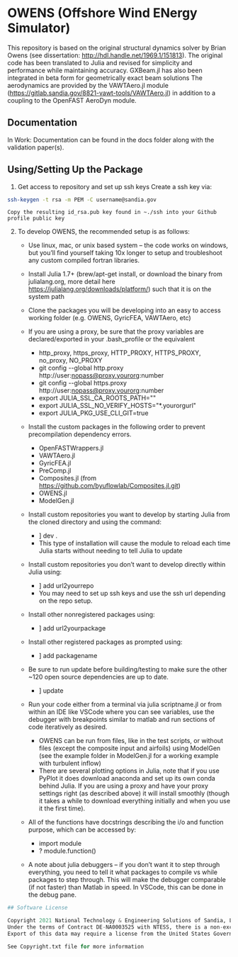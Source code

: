 # OWENS (Offshore Wind ENergy Simulator)

This repository is based on the original structural dynamics solver by Brian Owens (see dissertation: http://hdl.handle.net/1969.1/151813).
The original code has been translated to Julia and revised for simplicity and performance while maintaining accuracy.  GXBeam.jl has also been integrated in beta form for geometrically exact beam solutions
The aerodynamics are provided by the VAWTAero.jl module (https://gitlab.sandia.gov/8821-vawt-tools/VAWTAero.jl) in addition to a coupling to the OpenFAST AeroDyn module.

## Documentation

In Work: Documentation can be found in the docs folder along with the validation paper(s).

## Using/Setting Up the Package
1. Get access to repository and set up ssh keys
	Create a ssh key via:

```bash
ssh-keygen -t rsa -m PEM -C username@sandia.gov
```
	Copy the resulting id_rsa.pub key found in ~./ssh into your Github profile public key

2. To develop OWENS, the recommended setup is as follows:

    -	Use linux, mac, or unix based system – the code works on windows, but you’ll find yourself taking 10x longer to setup and troubleshoot any custom compiled fortran libraries.

    -	Install Julia 1.7+ (brew/apt-get install, or download the binary from julialang.org, more detail here https://julialang.org/downloads/platform/) such that it is on the system path

    -	Clone the packages you will be developing into an easy to access working folder (e.g. OWENS, GyricFEA, VAWTAero, etc)

    -	If you are using a proxy, be sure that the proxy variables are declared/exported in your .bash_profile or the equivalent
        * http_proxy, https_proxy, HTTP_PROXY, HTTPS_PROXY, no_proxy, NO_PROXY
        * git config --global http.proxy http://user:nopass@proxy.yourorg:number
        * git config --global https.proxy http://user:nopass@proxy.yourorg:number
        * export JULIA_SSL_CA_ROOTS_PATH=""
        * export JULIA_SSL_NO_VERIFY_HOSTS="*.yourorgurl"
        * export JULIA_PKG_USE_CLI_GIT=true 				


    -	Install the custom packages in the following order to prevent precompilation dependency errors.
        * OpenFASTWrappers.jl
        * VAWTAero.jl
        * GyricFEA.jl
        * PreComp.jl
        * Composites.jl (from https://github.com/byuflowlab/Composites.jl.git)
        * OWENS.jl
        * ModelGen.jl 				


    -	Install custom repositories you want to develop by starting Julia from the cloned directory and using the command:
        * ] dev .
        * This type of installation will cause the module to reload each time Julia starts without needing to tell Julia to update 	


    -	Install custom repositories you don’t want to develop directly within Julia using:
        * ] add url2yourrepo
        * You may need to set up ssh keys and use the ssh url depending on the repo setup.


    -	Install other nonregistered packages using:
        * ] add url2yourpackage 		


    -	Install other registered packages as prompted using:
        * ] add packagename 			


    -	Be sure to run update before building/testing to make sure the other ~120 open source dependencies are up to date.
        * ] update 				


    -	Run your code either from a terminal via julia scriptname.jl or from within an IDE like VSCode where you can see variables, use the debugger with breakpoints similar to matlab and run sections of code iteratively as desired.
        * OWENS can be run from files, like in the test scripts, or without files (except the composite input and airfoils) using ModelGen (see the example folder in ModelGen.jl for a working example with turbulent inflow)
        * There are several plotting options in Julia, note that if you use PyPlot it does download anaconda and set up its own conda behind Julia. If you are using a proxy and have your proxy settings right (as described above) it will install smoothly (though it takes a while to download everything initially and when you use it the first time). 	


    -	All of the functions have docstrings describing the i/o and function purpose, which can be accessed by:
        * import module
        * ? module.function() 				
    -	A note about julia debuggers – if you don’t want it to step through everything, you need to tell it what packages to compile vs while packages to step through. This will make the debugger comparable (if not faster) than Matlab in speed. In VSCode, this can be done in the debug pane.
```Julia
## Software License

Copyright 2021 National Technology & Engineering Solutions of Sandia, LLC (NTESS).
Under the terms of Contract DE-NA0003525 with NTESS, there is a non-exclusive license for use of this work by or on behalf of the U.S. Government.
Export of this data may require a license from the United States Government.

See Copyright.txt file for more information
